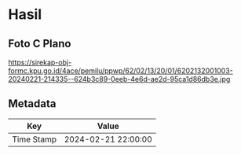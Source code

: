 # Hasil

## Foto C Plano

https://sirekap-obj-formc.kpu.go.id/4ace/pemilu/ppwp/62/02/13/20/01/6202132001003-20240221-214335--624b3c89-0eeb-4e6d-ae2d-95ca1d86db3e.jpg


## Metadata

| Key        | Value               |
| ---------- | ------------------- |
| Time Stamp | 2024-02-21 22:00:00 |



